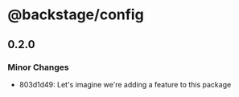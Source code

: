 # @backstage/config

## 0.2.0

### Minor Changes

- 803d1d49: Let's imagine we're adding a feature to this package
